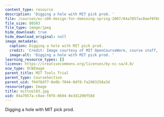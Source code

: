 ```yaml
---
content_type: resource
description: 'Digging a hole with MIT pick prod. '
file: /courses/ec-s06-design-for-demining-spring-2007/04a7057ac0aef0f606940e3d1290f58d_mittool03.jpg
file_size: 80303
file_type: image/jpeg
hide_download: true
hide_download_original: null
image_metadata:
  caption: Digging a hole with MIT pick prod.
  credit: 'Credit: Image courtesy of MIT OpenCourseWare, course staff, and students.'
  image-alt: 'Digging a hole with MIT pick prod. '
learning_resource_types: []
license: https://creativecommons.org/licenses/by-nc-sa/4.0/
ocw_type: OCWImage
parent_title: MIT Tools Trial
parent_type: CourseSection
parent_uid: f04f6df7-0e0b-7044-0df8-fa2903258a3d
resourcetype: Image
title: mittool03.jpg
uid: 04a7057a-c0ae-f0f6-0694-0e3d1290f58d
---
```

Digging a hole with MIT pick prod. 